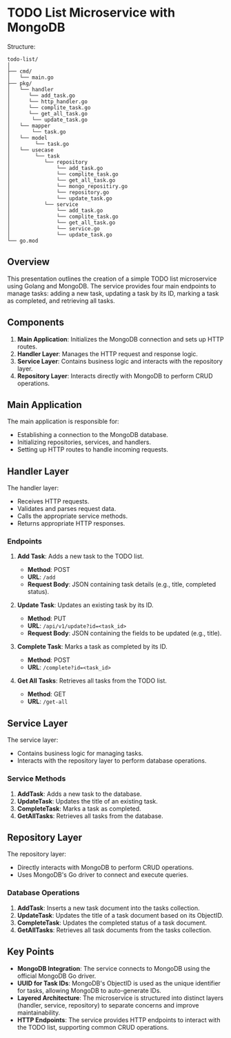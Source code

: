 # TODO List Microservice with MongoDB

Structure:

```
todo-list/
│
├── cmd/
│   └── main.go
├── pkg/
│   └── handler
│      └── add_task.go
│      └── http_handler.go
│      └── complite_task.go
│      └── get_all_task.go
│       └── update_task.go
│   └── mapper
│       └── task.go
│   └── model
│        └── task.go
│   └── usecase
│        └── task
│           └── repository
│               └── add_task.go
│               └── complite_task.go
│               └── get_all_task.go
│               └── mongo_repositiry.go
│               └── repository.go
│               └── update_task.go
│           └── service
│               └── add_task.go
│               └── complite_task.go
│               └── get_all_task.go
│               └── service.go
│               └── update_task.go
└── go.mod
```

## Overview

This presentation outlines the creation of a simple TODO list microservice using Golang and MongoDB. The service provides four main endpoints to manage tasks: adding a new task, updating a task by its ID, marking a task as completed, and retrieving all tasks.

## Components

1. **Main Application**: Initializes the MongoDB connection and sets up HTTP routes.
2. **Handler Layer**: Manages the HTTP request and response logic.
3. **Service Layer**: Contains business logic and interacts with the repository layer.
4. **Repository Layer**: Interacts directly with MongoDB to perform CRUD operations.

## Main Application

The main application is responsible for:
- Establishing a connection to the MongoDB database.
- Initializing repositories, services, and handlers.
- Setting up HTTP routes to handle incoming requests.

## Handler Layer

The handler layer:
- Receives HTTP requests.
- Validates and parses request data.
- Calls the appropriate service methods.
- Returns appropriate HTTP responses.

### Endpoints

1. **Add Task**: Adds a new task to the TODO list.
    - **Method**: POST
    - **URL**: `/add`
    - **Request Body**: JSON containing task details (e.g., title, completed status).

2. **Update Task**: Updates an existing task by its ID.
    - **Method**: PUT
    - **URL**: `/api/v1/update?id=<task_id>`
    - **Request Body**: JSON containing the fields to be updated (e.g., title).

3. **Complete Task**: Marks a task as completed by its ID.
    - **Method**: POST
    - **URL**: `/complete?id=<task_id>`

4. **Get All Tasks**: Retrieves all tasks from the TODO list.
    - **Method**: GET
    - **URL**: `/get-all`

## Service Layer

The service layer:
- Contains business logic for managing tasks.
- Interacts with the repository layer to perform database operations.

### Service Methods

1. **AddTask**: Adds a new task to the database.
2. **UpdateTask**: Updates the title of an existing task.
3. **CompleteTask**: Marks a task as completed.
4. **GetAllTasks**: Retrieves all tasks from the database.

## Repository Layer

The repository layer:
- Directly interacts with MongoDB to perform CRUD operations.
- Uses MongoDB's Go driver to connect and execute queries.

### Database Operations

1. **AddTask**: Inserts a new task document into the tasks collection.
2. **UpdateTask**: Updates the title of a task document based on its ObjectID.
3. **CompleteTask**: Updates the completed status of a task document.
4. **GetAllTasks**: Retrieves all task documents from the tasks collection.

## Key Points

- **MongoDB Integration**: The service connects to MongoDB using the official MongoDB Go driver.
- **UUID for Task IDs**: MongoDB's ObjectID is used as the unique identifier for tasks, allowing MongoDB to auto-generate IDs.
- **Layered Architecture**: The microservice is structured into distinct layers (handler, service, repository) to separate concerns and improve maintainability.
- **HTTP Endpoints**: The service provides HTTP endpoints to interact with the TODO list, supporting common CRUD operations.
